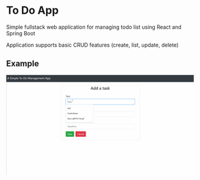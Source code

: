 # To Do App

Simple fullstack web application for managing todo list using React and Spring Boot

Application supports basic CRUD features (create, list, update, delete)

## Example

![](example.gif)